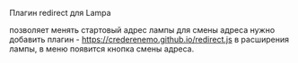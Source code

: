 Плагин redirect для Lampa

позволяет менять стартовый адрес лампы
для смены адреса нужно добавить плагин - https://crederenemo.github.io/redirect.js в расширения лампы, в меню появится кнопка смены адреса.
